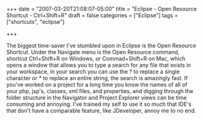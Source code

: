 +++
date = "2007-03-20T21:08:07-05:00"
title = "Eclipse - Open Resource Shortcut - Ctrl+Shift+R"
draft = false
categories = ["Eclipse"]
tags = ["shortcuts", "eclipse"]

+++

The biggest time-saver I've stumbled upon in Eclipse is the Open
Resource Shortcut. Under the Navigate menu is the Open Resource command,
shortcut Ctrl+Shift+R on Windows, or Commad+Shift+R on Mac, which opens a window that allows you to type a
search for any file that exists in your workspace, in your search you
can use the ? to replace a single character or * to replace an entire
string, the search is amazingly fast. If you've worked on a project for
a long time you know the names of all of your php, jsp's, classes, xml
files, and properties, and digging through the folder structure in the
Navigator and Project Explorer views can be time consuming and annoying.
I've trained my self to use it so much that IDE's that don't have a
comparable feature, like JDeveloper, annoy me to no end.

